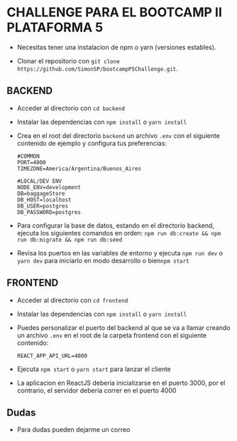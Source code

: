 # CHALLENGE PARA EL BOOTCAMP II PLATAFORMA 5

- Necesitas tener una instalacion de npm o yarn (versiones estables).

- Clonar el repositorio con `git clone https://github.com/SimonSP/bootcampP5Challenge.git`.

## BACKEND

- Acceder al directorio con `cd backend`

- Instalar las dependencias con `npm install` o `yarn install`

- Crea en el root del directorio `backend` un archivo `.env` con el siguiente contenido de ejemplo y configura tus preferencias:

  ```
  #COMMON
  PORT=4000
  TIMEZONE=America/Argentina/Buenos_Aires

  #LOCAL/DEV ENV
  NODE_ENV=development
  DB=baggageStore
  DB_HOST=localhost
  DB_USER=postgres
  DB_PASSWORD=postgres
  ```

- Para configurar la base de datos, estando en el directorio backend, ejecuta los siguientes comandos en orden:
  `npm run db:create && npm run db:migrate && npm run db:seed`

- Revisa los puertos en las variables de entorno y ejecuta `npm run dev` o `yarn dev` para iniciarlo en modo desarrollo o bien`npm start`

## FRONTEND

- Acceder al directorio con `cd frontend`

- Instalar las dependencias con `npm install` o `yarn install`

- Puedes personalizar el puerto del backend al que se va a llamar creando un archivo `.env` en el root de la carpeta frontend con el siguiente contenido:

  `REACT_APP_API_URL=4000`

- Ejecuta `npm start` o `yarn start` para lanzar el cliente

- La aplicacion en ReactJS deberia inicializarse en el puerto 3000, por el contrario, el servidor deberia correr en el puerto 4000

## Dudas

- Para dudas pueden dejarme un correo
